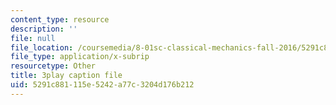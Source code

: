 ```yaml
---
content_type: resource
description: ''
file: null
file_location: /coursemedia/8-01sc-classical-mechanics-fall-2016/5291c881115e5242a77c3204d176b212_bEpq3yjismU.vtt
file_type: application/x-subrip
resourcetype: Other
title: 3play caption file
uid: 5291c881-115e-5242-a77c-3204d176b212
---
```

